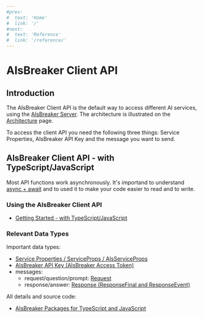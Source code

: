 ```yaml
---
#prev:
#  text: 'Home'
#  link: '/'
#next:
#  text: 'Reference'
#  link: '/reference/'
---
```


AIsBreaker Client API
=====================

Introduction
------------
The AIsBreaker Client API is the default way to access different AI services, using the [AIsBreaker Server](./aisbreaker-server). The architecture is illustrated on the [Architecture](architecture#aisbreaker-client-api-architecture) page.

To access the client API you need the following three things: Service Properties, AIsBreaker API Key and the message you want to send.



AIsBreaker Client API - with TypeScript/JavaScript
--------------------------------------------------

Most API functions work asynchronously. It's importand to understand [async + await](https://javascript.info/async-await) and to used it to make your code easier to read and to write.

### Using the AIsBreaker Client API
- [Getting Started - with TypeScript/JavaScript](./getting-started-with-typescript-javascript)


### Relevant Data Types
Important data types:
- [Service Properties / ServiceProps / AIsServiceProps](./service-properties)
- [AIsBreaker API Key (AIsBreaker Access Token)](./aisbreaker-api-key)
- messages:
  - request/question/prompt: [Request](./request)
  - response/answer: [Response (ResponseFinal and ResponseEvent)](./response)

All details and source code:
- [AIsBreaker Packages for TypeScript and JavaScript ](aisbreaker-api-js/aisbreaker-packages)

